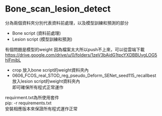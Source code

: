 # Bone_scan_lesion_detect

分為兩個資料夾分別代表資料前處理，以及模型訓練和預測的部分  
  
* Bone script (資料前處理)  
* Lesion script (模型訓練和預測)  
  
有個問題是模型的weight 因為檔案太大所以push不上來，可以從雲端下載  
<https://drive.google.com/drive/u/0/folders/1zeV3bAjdG1tpcYXDBBUvgLOG5hIFmibL>  
* crop 放入bone script的weight資料夾內  
* 0606_FCOS_real_STOD_reg_pseudo_Deform_SENet_seed115_recallbest放入lesion script的weight資料夾內  
即可確保所有程式正常運作  
  
requirment.txt為所使用套件  
pip: -r requirements.txt  
安裝相應版本來保證所有程式運作正常  

